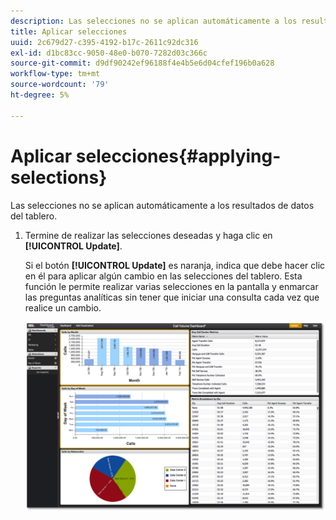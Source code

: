 ```yaml
---
description: Las selecciones no se aplican automáticamente a los resultados de datos del tablero.
title: Aplicar selecciones
uuid: 2c679d27-c395-4192-b17c-2611c92dc316
exl-id: d1bc83cc-9050-48e0-b070-7282d03c366c
source-git-commit: d9df90242ef96188f4e4b5e6d04cfef196b0a628
workflow-type: tm+mt
source-wordcount: '79'
ht-degree: 5%

---
```


# Aplicar selecciones{#applying-selections}

Las selecciones no se aplican automáticamente a los resultados de datos del tablero.

1. Termine de realizar las selecciones deseadas y haga clic en **[!UICONTROL Update]**.

   Si el botón **[!UICONTROL Update]** es naranja, indica que debe hacer clic en él para aplicar algún cambio en las selecciones del tablero. Esta función le permite realizar varias selecciones en la pantalla y enmarcar las preguntas analíticas sin tener que iniciar una consulta cada vez que realice un cambio.

   ![](assets/selection_update.png)
